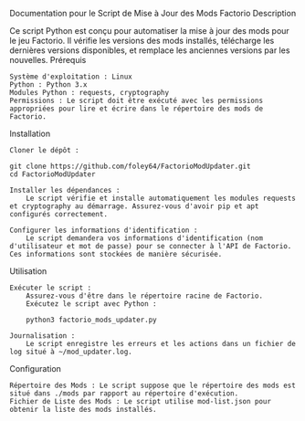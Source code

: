 Documentation pour le Script de Mise à Jour des Mods Factorio
Description

Ce script Python est conçu pour automatiser la mise à jour des mods pour le jeu Factorio. Il vérifie les versions des mods installés, télécharge les dernières versions disponibles, et remplace les anciennes versions par les nouvelles.
Prérequis

    Système d'exploitation : Linux
    Python : Python 3.x
    Modules Python : requests, cryptography
    Permissions : Le script doit être exécuté avec les permissions appropriées pour lire et écrire dans le répertoire des mods de Factorio.

Installation

    Cloner le dépôt :

    git clone https://github.com/foley64/FactorioModUpdater.git
    cd FactorioModUpdater

    Installer les dépendances :
        Le script vérifie et installe automatiquement les modules requests et cryptography au démarrage. Assurez-vous d'avoir pip et apt configurés correctement.

    Configurer les informations d'identification :
        Le script demandera vos informations d'identification (nom d'utilisateur et mot de passe) pour se connecter à l'API de Factorio. Ces informations sont stockées de manière sécurisée.

Utilisation

    Exécuter le script :
        Assurez-vous d'être dans le répertoire racine de Factorio.
        Exécutez le script avec Python :

        python3 factorio_mods_updater.py

    Journalisation :
        Le script enregistre les erreurs et les actions dans un fichier de log situé à ~/mod_updater.log.

Configuration

    Répertoire des Mods : Le script suppose que le répertoire des mods est situé dans ./mods par rapport au répertoire d'exécution.
    Fichier de Liste des Mods : Le script utilise mod-list.json pour obtenir la liste des mods installés.

